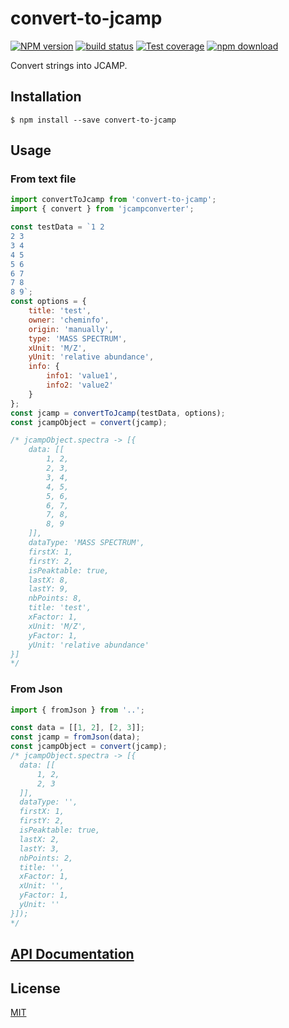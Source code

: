 # convert-to-jcamp

  [![NPM version][npm-image]][npm-url]
  [![build status][travis-image]][travis-url]
  [![Test coverage][codecov-image]][codecov-url]
  [![npm download][download-image]][download-url]

Convert strings into JCAMP.

## Installation

`$ npm install --save convert-to-jcamp`

## Usage
### From text file
```js
import convertToJcamp from 'convert-to-jcamp';
import { convert } from 'jcampconverter';

const testData = `1 2
2 3
3 4
4 5
5 6
6 7
7 8
8 9`;
const options = {
    title: 'test',
    owner: 'cheminfo',
    origin: 'manually',
    type: 'MASS SPECTRUM',
    xUnit: 'M/Z',
    yUnit: 'relative abundance',
    info: {
        info1: 'value1',
        info2: 'value2'
    }
};
const jcamp = convertToJcamp(testData, options);
const jcampObject = convert(jcamp);

/* jcampObject.spectra -> [{
    data: [[
        1, 2,
        2, 3,
        3, 4,
        4, 5,
        5, 6,
        6, 7,
        7, 8,
        8, 9
    ]],
    dataType: 'MASS SPECTRUM',
    firstX: 1,
    firstY: 2,
    isPeaktable: true,
    lastX: 8,
    lastY: 9,
    nbPoints: 8,
    title: 'test',
    xFactor: 1,
    xUnit: 'M/Z',
    yFactor: 1,
    yUnit: 'relative abundance'
}]
*/
```
### From Json
```js
import { fromJson } from '..';

const data = [[1, 2], [2, 3]];
const jcamp = fromJson(data);
const jcampObject = convert(jcamp);
/* jcampObject.spectra -> [{
  data: [[
      1, 2,
      2, 3
  ]],
  dataType: '',
  firstX: 1,
  firstY: 2,
  isPeaktable: true,
  lastX: 2,
  lastY: 3,
  nbPoints: 2,
  title: '',
  xFactor: 1,
  xUnit: '',
  yFactor: 1,
  yUnit: ''
}]);
*/
```

## [API Documentation](https://cheminfo-js.github.io/convert-to-jcamp/)

## License

  [MIT](./LICENSE)

[npm-image]: https://img.shields.io/npm/v/convert-to-jcamp.svg?style=flat-square
[npm-url]: https://npmjs.org/package/convert-to-jcamp
[travis-image]: https://img.shields.io/travis/cheminfo-js/convert-to-jcamp/master.svg?style=flat-square
[travis-url]: https://travis-ci.org/cheminfo-js/convert-to-jcamp
[codecov-image]: https://img.shields.io/codecov/c/github/cheminfo-js/convert-to-jcamp.svg?style=flat-square
[codecov-url]: https://codecov.io/gh/cheminfo-js/convert-to-jcamp
[download-image]: https://img.shields.io/npm/dm/convert-to-jcamp.svg?style=flat-square
[download-url]: https://npmjs.org/package/convert-to-jcamp
